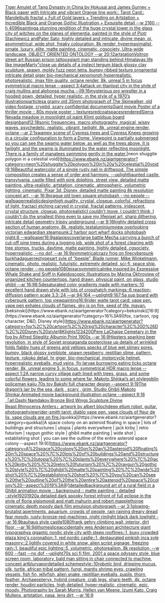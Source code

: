 [Tiger Amulet of Tang Dynasty in China by Hokusai and James Gurney + Black paper with Intricate and vibrant Orange line work:: Tarot Card:: Mandelbulb fractal + Full of Gold layers + Trending on Artstation + Incredible Black and Orange Gothic Illustration + Exquisite detail  --w 2160  --h 4096](https://www.ebank.nz/aiartgenerator?category=Tiger%20Amulet%20of%20Tang%20Dynasty%20in%20China%20by%20Hokusai%20and%20James%20Gurney%20%2B%20Black%20paper%20with%20Intricate%20and%20vibrant%20Orange%20line%20work%3A%3A%20Tarot%20Card%3A%3A%20Mandelbulb%20fractal%20%2B%20Full%20of%20Gold%20layers%20%2B%20Trending%20on%20Artstation%20%2B%20Incredible%20Black%20and%20Orange%20Gothic%20Illustration%20%2B%20Exquisite%20detail%20%20--w%202160%20%20--h%204096)[painting](https://www.ebank.nz/aiartgenerator?category=painting)[a  stunning rendition of the huge crystal tower in the glass city of witches on the planes of elementia, painted in the style of Piotr Stachiewicz andPater Sato; highly detailed and intricate, divine mean, pi, asymmetrical, wide shot, freaky colouration, 8k render, hypermaximalist, ornate, luxury, elite, matte painting, cinematic, cgsociety, Ultra-wide landscape, OBJECT ORIENTED ONTOLOGY --ar 20:12](https://www.ebank.nz/aiartgenerator?category=a%20%20stunning%20rendition%20of%20the%20huge%20crystal%20tower%20in%20the%20glass%20city%20of%20witches%20on%20the%20planes%20of%20elementia%2C%20painted%20in%20the%20style%20of%20Piotr%20Stachiewicz%20andPater%20Sato%3B%20highly%20detailed%20and%20intricate%2C%20divine%20mean%2C%20pi%2C%20asymmetrical%2C%20wide%20shot%2C%20freaky%20colouration%2C%208k%20render%2C%20hypermaximalist%2C%20ornate%2C%20luxury%2C%20elite%2C%20matte%20painting%2C%20cinematic%2C%20cgsociety%2C%20Ultra-wide%20landscape%2C%20OBJECT%20ORIENTED%20ONTOLOGY%20--ar%2020%3A12)[artstation](https://www.ebank.nz/aiartgenerator?category=artstation)[Voltron street art Russian  prison tattoos](https://www.ebank.nz/aiartgenerator?category=Voltron%20street%20art%20Russian%20%20prison%20tattoos)[giant man standing behind Himalayas life like image](https://www.ebank.nz/aiartgenerator?category=giant%20man%20standing%20behind%20Himalayas%20life%20like%20image)[Marty"](https://www.ebank.nz/aiartgenerator?category=Marty%22)[close up details of a instect tergum black glossy clay sculpture, spawn, moldy fuzz neon tetra, bumpy ribbed texture ornamental intricate detail giger bio-mechanical xenomorph hyperrealistic, photorealistic, imax film quality, octane render, 8k, unreal 5 in focus symmetrical macro lense --aspect 3:4](https://www.ebank.nz/aiartgenerator?category=close%20up%20details%20of%20a%20instect%20tergum%20black%20glossy%20clay%20sculpture%2C%20spawn%2C%20moldy%20fuzz%20neon%20tetra%2C%20bumpy%20ribbed%20texture%20ornamental%20intricate%20detail%20giger%20bio-mechanical%20xenomorph%20hyperrealistic%2C%20photorealistic%2C%20imax%20film%20quality%2C%20octane%20render%2C%208k%2C%20unreal%205%20in%20focus%20symmetrical%20macro%20lense%20--aspect%203%3A4)[attack on titan](https://www.ebank.nz/aiartgenerator?category=attack%20on%20titan)[lost city in the style of craig mullins and alphonse mucha --ll](https://www.ebank.nz/aiartgenerator?category=lost%20city%20in%20the%20style%20of%20craig%20mullins%20and%20alphonse%20mucha%20--ll)[9:16](https://www.ebank.nz/aiartgenerator?category=9%3A16)[mysterious pro wrestler in a hooded gown, detailed, hyper realistic, in the style of a 1970’s illustration](https://www.ebank.nz/aiartgenerator?category=mysterious%20pro%20wrestler%20in%20a%20hooded%20gown%2C%20detailed%2C%20hyper%20realistic%2C%20in%20the%20style%20of%20a%201970%E2%80%99s%20illustration)[particles](https://www.ebank.nz/aiartgenerator?category=particles)[a grainy old 35mm photograph of The Skinwalker, old video footage, cryptid, scary confidential documents](https://www.ebank.nz/aiartgenerator?category=a%20grainy%20old%2035mm%20photograph%20of%20The%20Skinwalker%2C%20old%20video%20footage%2C%20cryptid%2C%20scary%20confidential%20documents)[Giant movie Poster of a thriller movie :: 80s movie poster :: textures](https://www.ebank.nz/aiartgenerator?category=Giant%20movie%20Poster%20of%20a%20thriller%20movie%20%3A%3A%2080s%20movie%20poster%20%3A%3A%20textures)[redcoat](https://www.ebank.nz/aiartgenerator?category=redcoat)[spaces](https://www.ebank.nz/aiartgenerator?category=spaces)[rendered](https://www.ebank.nz/aiartgenerator?category=rendered)[Sierra Nevada meadow in moonlight oil paint Klimt gold](https://www.ebank.nz/aiartgenerator?category=Sierra%20Nevada%20meadow%20in%20moonlight%20oil%20paint%20Klimt%20gold)[sup board design](https://www.ebank.nz/aiartgenerator?category=sup%20board%20design)[band](https://www.ebank.nz/aiartgenerator?category=band)[12:18](https://www.ebank.nz/aiartgenerator?category=12%3A18)[sonic frequencies, macro photography, magical, wispy waves, psychedelic, realistic, vibrant, twilight, 8k, unreal engine render, octane --ar 2:1](https://www.ebank.nz/aiartgenerator?category=sonic%20frequencies%2C%20macro%20photography%2C%20magical%2C%20wispy%20waves%2C%20psychedelic%2C%20realistic%2C%20vibrant%2C%20twilight%2C%208k%2C%20unreal%20engine%20render%2C%20octane%20--ar%202%3A1)[swampy scene of Cypress trees and Cypress Knees growing in a circular configuration to form a Dome. Viewpoint is partially submerged so you can see the swamp water below, as well as the trees above. It is twilight, and the swamp is illuminated by the water reflecting moonlight. There is a family of manatees swimming gently in the water.](https://www.ebank.nz/aiartgenerator?category=swampy%20scene%20of%20Cypress%20trees%20and%20Cypress%20Knees%20growing%20in%20a%20circular%20configuration%20to%20form%20a%20Dome.%20Viewpoint%20is%20partially%20submerged%20so%20you%20can%20see%20the%20swamp%20water%20below%2C%20as%20well%20as%20the%20trees%20above.%20It%20is%20twilight%2C%20and%20the%20swamp%20is%20illuminated%20by%20the%20water%20reflecting%20moonlight.%20There%20is%20a%20family%20of%20manatees%20swimming%20gently%20in%20the%20water.)[neon shuggite polygon in a celestial void](https://www.ebank.nz/aiartgenerator?category=neon%20shuggite%20polygon%20in%20a%20celestial%20void)[9:16](https://www.ebank.nz/aiartgenerator?category=9%3A16)[Beautiful watercolor of a single rusty nail in driftwood.  The simple composition creates a sense of order and harmony.  --uplight](https://www.ebank.nz/aiartgenerator?category=Beautiful%20watercolor%20of%20a%20single%20rusty%20nail%20in%20driftwood.%20%20The%20simple%20composition%20creates%20a%20sense%20of%20order%20and%20harmony.%20%20--uplight)[haunted castle, transylvania, castle filled with pink dolphins, street view, detailed matte painting, ultra-realistic, artstation, cinematic, atmospheric, volumetric lighting, cinematic, Pixar 3d, Disney, detailed matte painting 8k resolution concept art, --ar 16:9](https://www.ebank.nz/aiartgenerator?category=haunted%20castle%2C%20transylvania%2C%20castle%20filled%20with%20pink%20dolphins%2C%20street%20view%2C%20detailed%20matte%20painting%2C%20ultra-realistic%2C%20artstation%2C%20cinematic%2C%20atmospheric%2C%20volumetric%20lighting%2C%20cinematic%2C%20Pixar%203d%2C%20Disney%2C%20detailed%20matte%20painting%208k%20resolution%20concept%20art%2C%20--ar%2016%3A9)[prague old town square photobash --no people --wallpaper](https://www.ebank.nz/aiartgenerator?category=prague%20old%20town%20square%20photobash%20--no%20people%20--wallpaper)[realistic](https://www.ebank.nz/aiartgenerator?category=realistic)[design](https://www.ebank.nz/aiartgenerator?category=design)[high quality, crystal, closeup, colorful, refractions of light, fractacl etching carved in crystal, fractal patterns, iridescent, crystal structure, closeup, photorealistic](https://www.ebank.nz/aiartgenerator?category=high%20quality%2C%20crystal%2C%20closeup%2C%20colorful%2C%20refractions%20of%20light%2C%20fractacl%20etching%20carved%20in%20crystal%2C%20fractal%20patterns%2C%20iridescent%2C%20crystal%20structure%2C%20closeup%2C%20photorealistic)[I couldn't move, I couldn't think, I couldn't do the smallest thing even to save my life](https://www.ebank.nz/aiartgenerator?category=I%20couldn%27t%20move%2C%20I%20couldn%27t%20think%2C%20I%20couldn%27t%20do%20the%20smallest%20thing%20even%20to%20save%20my%20life)[pixel art, sharp dithering, intricate detail geometry trippy underground —ar 9:16](https://www.ebank.nz/aiartgenerator?category=pixel%20art%2C%20sharp%20dithering%2C%20intricate%20detail%20geometry%20trippy%20underground%20%E2%80%94ar%209%3A16)[highly detailed cross section of human anatomy, 8k, realistic,](https://www.ebank.nz/aiartgenerator?category=highly%20detailed%20cross%20section%20of%20human%20anatomy%2C%208k%2C%20realistic%2C)[test](https://www.ebank.nz/aiartgenerator?category=test)[aluminium](https://www.ebank.nz/aiartgenerator?category=aluminium)[view overlooking victorian edwardian steampunk:2 harbor port wharf docks photobash night:8 --wallpaper](https://www.ebank.nz/aiartgenerator?category=view%20overlooking%20victorian%20edwardian%20steampunk%3A2%20harbor%20port%20wharf%20docks%20photobash%20night%3A8%20--wallpaper)[16:9](https://www.ebank.nz/aiartgenerator?category=16%3A9)[galaxies](https://www.ebank.nz/aiartgenerator?category=galaxies)[cover](https://www.ebank.nz/aiartgenerator?category=cover)[large battle Mecha carrying a bunch of cut-off pine trees during a logging job, wide shot of a forest clearing with tree stomps, trucks, daytime, matte painting, highly detailed, cgsociety, hyperrealistic, --no dof, --ar 16:9](https://www.ebank.nz/aiartgenerator?category=large%20battle%20Mecha%20carrying%20a%20bunch%20of%20cut-off%20pine%20trees%20during%20a%20logging%20job%2C%20wide%20shot%20of%20a%20forest%20clearing%20with%20tree%20stomps%2C%20trucks%2C%20daytime%2C%20matte%20painting%2C%20highly%20detailed%2C%20cgsociety%2C%20hyperrealistic%2C%20--no%20dof%2C%20--ar%2016%3A9)[symmetrical](https://www.ebank.nz/aiartgenerator?category=symmetrical)[crazy frog on fire](https://www.ebank.nz/aiartgenerator?category=crazy%20frog%20on%20fire)[cyberpunk burkha](https://www.ebank.nz/aiartgenerator?category=cyberpunk%20burkha)[daguerreotypes](https://www.ebank.nz/aiartgenerator?category=daguerreotypes)[art syle of “beeple”, Blade runner, Mike Winkelmann, cinematic, photo, realistic, futuristic, extremely detailed, sci-fi, space ship, octane render  --no people](https://www.ebank.nz/aiartgenerator?category=art%20syle%20of%20%E2%80%9Cbeeple%E2%80%9D%2C%20Blade%20runner%2C%20Mike%20Winkelmann%2C%20cinematic%2C%20photo%2C%20realistic%2C%20futuristic%2C%20extremely%20detailed%2C%20sci-fi%2C%20space%20ship%2C%20octane%20render%20%20--no%20people)[1080](https://www.ebank.nz/aiartgenerator?category=1080)[pixar](https://www.ebank.nz/aiartgenerator?category=pixar)[symmetrical](https://www.ebank.nz/aiartgenerator?category=symmetrical)[nike inspired by Expressive Whale Shake and Sniff in Kaleidoscopic Illustrations by Marina Okhro](https://www.ebank.nz/aiartgenerator?category=nike%20inspired%20by%20Expressive%20Whale%20Shake%20and%20Sniff%20in%20Kaleidoscopic%20Illustrations%20by%20Marina%20Okhro)[view of organized kitchen countertops, hand drawn, physical paint, on glass, studio ghibli --ar 16:9](https://www.ebank.nz/aiartgenerator?category=view%20of%20organized%20kitchen%20countertops%2C%20hand%20drawn%2C%20physical%20paint%2C%20on%20glass%2C%20studio%20ghibli%20--ar%2016%3A9)[8:5](https://www.ebank.nz/aiartgenerator?category=8%3A5)[desaturated color gradients made with markers::10 excellent hand drawn style with lots of crosshatch markings::6 reaction-diffusion pattern scale 3.3::24 —ar 94:164 —uplight](https://www.ebank.nz/aiartgenerator?category=desaturated%20color%20gradients%20made%20with%20markers%3A%3A10%20excellent%20hand%20drawn%20style%20with%20lots%20of%20crosshatch%20markings%3A%3A6%20reaction-diffusion%20pattern%20scale%203.3%3A%3A24%20%E2%80%94ar%2094%3A164%20%E2%80%94uplight)[9:16](https://www.ebank.nz/aiartgenerator?category=9%3A16)[7:5](https://www.ebank.nz/aiartgenerator?category=7%3A5)[a sup board with cyberpunk pattern, top view](https://www.ebank.nz/aiartgenerator?category=a%20sup%20board%20with%20cyberpunk%20pattern%2C%20top%20view)[painting](https://www.ebank.nz/aiartgenerator?category=painting)[16:9](https://www.ebank.nz/aiartgenerator?category=16%3A9)[rider waite tarot card: vape pen. vape pen exhales clouds of flames. sky is on fire. seed of life. mayan.](https://www.ebank.nz/aiartgenerator?category=rider%20waite%20tarot%20card%3A%20vape%20pen.%20vape%20pen%20exhales%20clouds%20of%20flames.%20sky%20is%20on%20fire.%20seed%20of%20life.%20mayan.)[beksinski](https://www.ebank.nz/aiartgenerator?category=beksinski)[16:9](https://www.ebank.nz/aiartgenerator?category=16%3A9)[fox, cartoon, rpg character, D&D, Disney style](https://www.ebank.nz/aiartgenerator?category=fox%2C%20cartoon%2C%20rpg%20character%2C%20D%26D%2C%20Disney%20style)[8K](https://www.ebank.nz/aiartgenerator?category=8K)[lights](https://www.ebank.nz/aiartgenerator?category=lights)[1234200](https://www.ebank.nz/aiartgenerator?category=1234200)[Pere LaChaise Cemetary in the fog  by Alfred Stieglitz Albumin Print 1900s --ar 16:9](https://www.ebank.nz/aiartgenerator?category=Pere%20LaChaise%20Cemetary%20in%20the%20fog%20%20by%20Alfred%20Stieglitz%20Albumin%20Print%201900s%20--ar%2016%3A9)[Hipsters sparking beer revolution, in style of Soviet propaganda poster](https://www.ebank.nz/aiartgenerator?category=Hipsters%20sparking%20beer%20revolution%2C%20in%20style%20of%20Soviet%20propaganda%20poster)[close up details of wrinkled folds flabby hues of greens and yellows specks of blue wet slimey pores, bumpy, black glossy symbiote, spawn respberry, reptilian slime, pattern, texture, rokoko detail, hr giger, bio-mechanical, motorcycle helmet, hyperrealistic eyeballs, mud veins, fly larvae burrowing eating ticks octane render, 8k, unreal engine 5, in focus, symmetrical HDR macro lense --aspect 1:2](https://www.ebank.nz/aiartgenerator?category=close%20up%20details%20of%20wrinkled%20folds%20flabby%20hues%20of%20greens%20and%20yellows%20specks%20of%20blue%20wet%20slimey%20pores%2C%20bumpy%2C%20black%20glossy%20symbiote%2C%20spawn%20respberry%2C%20reptilian%20slime%2C%20pattern%2C%20texture%2C%20rokoko%20detail%2C%20hr%20giger%2C%20bio-mechanical%2C%20motorcycle%20helmet%2C%20hyperrealistic%20eyeballs%2C%20mud%20veins%2C%20fly%20larvae%20burrowing%20eating%20ticks%20octane%20render%2C%208k%2C%20unreal%20engine%205%2C%20in%20focus%2C%20symmetrical%20HDR%20macro%20lense%20--aspect%201%3A2)[A narrow curvy village path lined with trees, grass, and some colorful flowers, leading to some where far, Makoto Shinkai’s art style](https://www.ebank.nz/aiartgenerator?category=A%20narrow%20curvy%20village%20path%20lined%20with%20trees%2C%20grass%2C%20and%20some%20colorful%20flowers%2C%20leading%20to%20some%20where%20far%2C%20Makoto%20Shinkai%E2%80%99s%20art%20style)[goblin policeman kaiju 70s toy Bakshi full character design --aspect 9:19](https://www.ebank.nz/aiartgenerator?category=goblin%20policeman%20kaiju%2070s%20toy%20Bakshi%20full%20character%20design%20--aspect%209%3A19)[The dragon’s lair by the sea, dark , scary , grim, Studio Ghibli,Makoto Shinkai,Animated movie background illustration,octane --aspect 9:16](https://www.ebank.nz/aiartgenerator?category=The%20dragon%E2%80%99s%20lair%20by%20the%20sea%2C%20dark%20%2C%20scary%20%2C%20grim%2C%20Studio%20Ghibli%2CMakoto%20Shinkai%2CAnimated%20movie%20background%20illustration%2Coctane%20--aspect%209%3A16)[「all:Dashi Namdakov,Bronze Bird,Wings,Sculpture,Divine Beast,Rhinoceros,Antlers」](https://www.ebank.nz/aiartgenerator?category=%E3%80%8Call%3ADashi%20Namdakov%2CBronze%20Bird%2CWings%2CSculpture%2CDivine%20Beast%2CRhinoceros%2CAntlers%E3%80%8D)[artwork by albert bloch](https://www.ebank.nz/aiartgenerator?category=artwork%20by%20albert%20bloch)[deep ellum robot, guitar, photograph](https://www.ebank.nz/aiartgenerator?category=deep%20ellum%20robot%2C%20guitar%2C%20photograph)[view](https://www.ebank.nz/aiartgenerator?category=view)[rider-smith tarot: diablo vape pen. vape clouds of fleur de lis, vape clouds are on fire.](https://www.ebank.nz/aiartgenerator?category=rider-smith%20tarot%3A%20diablo%20vape%20pen.%20vape%20clouds%20of%20fleur%20de%20lis%2C%20vape%20clouds%20are%20on%20fire.)[quokka](https://www.ebank.nz/aiartgenerator?category=quokka)[A space colony on an asteroid floating in space | lots of buildings and structures | utopia | plants everywhere | jack kirby | retro futurism | raygun gothic style | ghibli matte painting | wide shot | establishing shot | you can see the outline of the entire asteroid space colony --aspect 19:9](https://www.ebank.nz/aiartgenerator?category=A%20space%20colony%20on%20an%20asteroid%20floating%20in%20space%20%7C%20lots%20of%20buildings%20and%20structures%20%7C%20utopia%20%7C%20plants%20everywhere%20%7C%20jack%20kirby%20%7C%20retro%20futurism%20%7C%20raygun%20gothic%20style%20%7C%20ghibli%20matte%20painting%20%7C%20wide%20shot%20%7C%20establishing%20shot%20%7C%20you%20can%20see%20the%20outline%20of%20the%20entire%20asteroid%20space%20colony%20--aspect%2019%3A9)[1](https://www.ebank.nz/aiartgenerator?category=1)[detailed](https://www.ebank.nz/aiartgenerator?category=detailed)[background art of a rural field in a Ghibli animation movie :: background :: matte painting :: detailed ::](https://www.ebank.nz/aiartgenerator?category=background%20art%20of%20a%20rural%20field%20in%20a%20Ghibli%20animation%20movie%20%3A%3A%20background%20%3A%3A%20matte%20painting%20%3A%3A%20detailed%20%3A%3A)[style](https://www.ebank.nz/aiartgenerator?category=style)[1920](https://www.ebank.nz/aiartgenerator?category=1920)[1920](https://www.ebank.nz/aiartgenerator?category=1920)[a detailed dark spooky forest infront of full eclipse in the style of floria sigismondi and matt mahurin and robert mapplethorpe cinematic depth moody dark film emulsion photograph --ar 3:1](https://www.ebank.nz/aiartgenerator?category=a%20detailed%20dark%20spooky%20forest%20infront%20of%20full%20eclipse%20in%20the%20style%20of%20floria%20sigismondi%20and%20matt%20mahurin%20and%20robert%20mapplethorpe%20cinematic%20depth%20moody%20dark%20film%20emulsion%20photograph%20--ar%203%3A1)[glowing-brutalist apertments, aquarium, crowds of people, rain raining dreary dread fear moody, rusty-bronze-red-machines, night rimlight black dark lowlight --ar 16:9](https://www.ebank.nz/aiartgenerator?category=glowing-brutalist%20apertments%2C%20aquarium%2C%20crowds%20of%20people%2C%20rain%20raining%20dreary%20dread%20fear%20moody%2C%20rusty-bronze-red-machines%2C%20night%20rimlight%20black%20dark%20lowlight%20--ar%2016%3A9)[bauhaus style castle](https://www.ebank.nz/aiartgenerator?category=bauhaus%20style%20castle)[1080](https://www.ebank.nz/aiartgenerator?category=1080)[frank gehry climbing wall, interior, dirt floor, --ar 16:9](https://www.ebank.nz/aiartgenerator?category=frank%20gehry%20climbing%20wall%2C%20interior%2C%20dirt%20floor%2C%20--ar%2016%3A9)[@homeslice](https://www.ebank.nz/aiartgenerator?category=%40homeslice)[accidentally wes Anderson architecture giant  typography](https://www.ebank.nz/aiartgenerator?category=accidentally%20wes%20Anderson%20architecture%20giant%20%20typography)[a gigantic nordic style city with steep rooflines::1, busy crowded plaza king's coronation::1, red nordic castle::1, destaurated pinkish inca syle masonry::2 lightly covered in white snow, alien script signage, freezing rain::1, beautiful epic lighting::5, volumetric, photorealism, 8k resolution, --w 600 --fast --no dof --uplight](https://www.ebank.nz/aiartgenerator?category=a%20gigantic%20nordic%20style%20city%20with%20steep%20rooflines%3A%3A1%2C%20busy%20crowded%20plaza%20king%27s%20coronation%3A%3A1%2C%20red%20nordic%20castle%3A%3A1%2C%20destaurated%20pinkish%20inca%20syle%20masonry%3A%3A2%20lightly%20covered%20in%20white%20snow%2C%20alien%20script%20signage%2C%20freezing%20rain%3A%3A1%2C%20beautiful%20epic%20lighting%3A%3A5%2C%20volumetric%2C%20photorealism%2C%208k%20resolution%2C%20--w%20600%20--fast%20--no%20dof%20--uplight)[70s sci fi film, 2001 a space odyssey style, blue screen room, laboratory, bald man sitting in chair connected to machine, concept art](https://www.ebank.nz/aiartgenerator?category=70s%20sci%20fi%20film%2C%202001%20a%20space%20odyssey%20style%2C%20blue%20screen%20room%2C%20laboratory%2C%20bald%20man%20sitting%20in%20chair%20connected%20to%20machine%2C%20concept%20art)[blur](https://www.ebank.nz/aiartgenerator?category=blur)[vapor](https://www.ebank.nz/aiartgenerator?category=vapor)[detailed,](https://www.ebank.nz/aiartgenerator?category=detailed%2C)[scheme](https://www.ebank.nz/aiartgenerator?category=scheme)[style::10](https://www.ebank.nz/aiartgenerator?category=style%3A%3A10)[robotic bird, dripping mucus, silk, turtle, african tribal pattern, fungi, mantis shrimp eyes, crawling vessels, fish fin, jellyfish, alien snake, reptillian eyeballs, pupils, thorn, feather, Archaeopteryx, hybrid creature, crab legs, sharp teeth, 4k, octane render, houdini particles, high detailed, hyper-realistic, cinematic, epic, moody, Photography by Sarah Morris, Hellen van Meene, Izumi Kato, Craig Mullens, artstation, nasa, lens dirt, --ar 16:9](https://www.ebank.nz/aiartgenerator?category=robotic%20bird%2C%20dripping%20mucus%2C%20silk%2C%20turtle%2C%20african%20tribal%20pattern%2C%20fungi%2C%20mantis%20shrimp%20eyes%2C%20crawling%20vessels%2C%20fish%20fin%2C%20jellyfish%2C%20alien%20snake%2C%20reptillian%20eyeballs%2C%20pupils%2C%20thorn%2C%20feather%2C%20Archaeopteryx%2C%20hybrid%20creature%2C%20crab%20legs%2C%20sharp%20teeth%2C%204k%2C%20octane%20render%2C%20houdini%20particles%2C%20high%20detailed%2C%20hyper-realistic%2C%20cinematic%2C%20epic%2C%20moody%2C%20Photography%20by%20Sarah%20Morris%2C%20Hellen%20van%20Meene%2C%20Izumi%20Kato%2C%20Craig%20Mullens%2C%20artstation%2C%20nasa%2C%20lens%20dirt%2C%20--ar%2016%3A9)